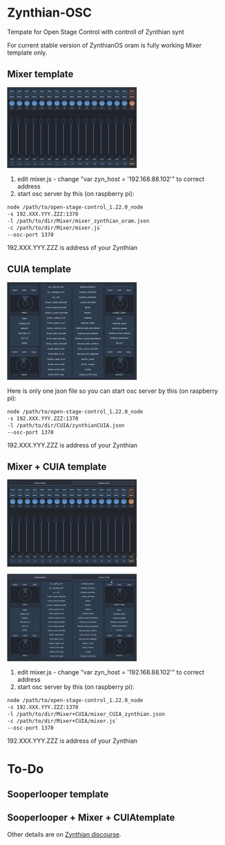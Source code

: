 # Zynthian-OSC
Tempate for Open Stage Control with controll of Zynthian synt

For current stable version of ZynthianOS oram is fully working Mixer template only.

## Mixer template

![Mixer](doc/img/pic-2.jpg)

1. edit mixer.js - change "var zyn_host = '192.168.88.102'" to correct address
2. start osc server by this (on raspberry pi):

```
node /path/to/open-stage-control_1.22.0_node 
-s 192.XXX.YYY.ZZZ:1370
-l /path/to/dir/Mixer/mixer_zynthian_oram.json
-c /path/to/dir/Mixer/mixer.js`
--osc-port 1370
```

192.XXX.YYY.ZZZ is address of your Zynthian

## CUIA template

![CUIA](doc/img/pic-1.jpg)

Here is only one json file so you can start osc server by this (on raspberry pi):

```
node /path/to/open-stage-control_1.22.0_node 
-s 192.XXX.YYY.ZZZ:1370
-l /path/to/dir/CUIA/zynthianCUIA.json
--osc-port 1370
```

192.XXX.YYY.ZZZ is address of your Zynthian

## Mixer + CUIA template 

![Mixer plus](doc/img/pic-3a.jpg)

![CUIA plus](doc/img/pic-3b.jpg)


1. edit mixer.js - change "var zyn_host = '192.168.88.102'" to correct address
2. start osc server by this (on raspberry pi):

```
node /path/to/open-stage-control_1.22.0_node 
-s 192.XXX.YYY.ZZZ:1370
-l /path/to/dir/Mixer+CUIA/mixer_CUIA_zynthian.json
-c /path/to/dir/Mixer+CUIA/mixer.js`
--osc-port 1370
```

192.XXX.YYY.ZZZ is address of your Zynthian

# To-Do

## Sooperlooper template

## Sooperlooper + Mixer + CUIAtemplate

Other details are on [Zynthian discourse](https://discourse.zynthian.org/t/zynthian-osc-cuia-over-open-stage-control-template/7217).
